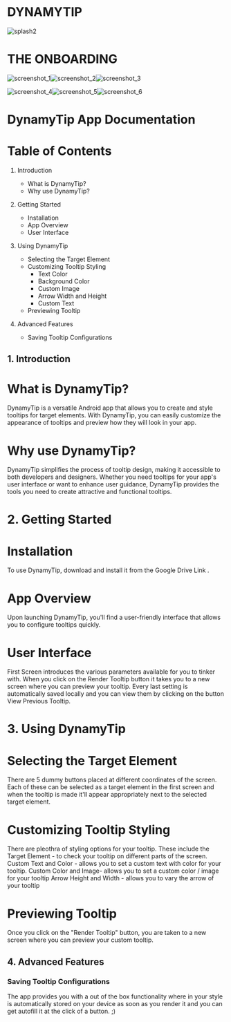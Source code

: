 # DYNAMYTIP
![splash2](https://github.com/shikharr-ag/dynamic_tooltip_plotline/assets/52531507/bc5552cc-4e51-423a-8e43-0ac624cc2f2b)


# THE ONBOARDING

![screenshot_1](https://github.com/shikharr-ag/dynamic_tooltip_plotline/assets/52531507/f16b0517-1eef-4b2c-ad27-f715704344ad)![screenshot_2](https://github.com/shikharr-ag/dynamic_tooltip_plotline/assets/52531507/37dfd8b0-31a6-4c62-906d-99eb04a34065)![screenshot_3](https://github.com/shikharr-ag/dynamic_tooltip_plotline/assets/52531507/361d91b2-e990-43df-a2d1-f90e7f904d74)


![screenshot_4](https://github.com/shikharr-ag/dynamic_tooltip_plotline/assets/52531507/7a113ae4-be01-42d4-8536-13bdd588add5)![screenshot_5](https://github.com/shikharr-ag/dynamic_tooltip_plotline/assets/52531507/249d74b3-26d5-4f45-9246-40d7b6a68cef)![screenshot_6](https://github.com/shikharr-ag/dynamic_tooltip_plotline/assets/52531507/3c36335b-d330-4771-bfff-840b70fa2e23)





# DynamyTip App Documentation

# Table of Contents

1. Introduction
   - What is DynamyTip?
   - Why use DynamyTip?
   
2. Getting Started
   - Installation
   - App Overview
   - User Interface
   
3. Using DynamyTip
   - Selecting the Target Element
   - Customizing Tooltip Styling
      - Text Color
      - Background Color
      - Custom Image
      - Arrow Width and Height
      - Custom Text
   - Previewing Tooltip
   
4. Advanced Features
   - Saving Tooltip Configurations
  
   
## 1. Introduction

# What is DynamyTip?
DynamyTip is a versatile Android app that allows you to create and style tooltips for target elements. With DynamyTip, you can easily customize the appearance of tooltips and preview how they will look in your app.

# Why use DynamyTip?
DynamyTip simplifies the process of tooltip design, making it accessible to both developers and designers. Whether you need tooltips for your app's user interface or want to enhance user guidance, DynamyTip provides the tools you need to create attractive and functional tooltips.

# 2. Getting Started

# Installation
To use DynamyTip, download and install it from the Google Drive Link <Insert Link>.

# App Overview
Upon launching DynamyTip, you'll find a user-friendly interface that allows you to configure tooltips quickly.

# User Interface
First Screen introduces the various parameters available for you to tinker with.
When you click on the Render Tooltip button it takes you to a new screen where you can preview your tooltip.
Every last setting is automatically saved locally and you can view them by clicking on the button View Previous Tooltip.

# 3. Using DynamyTip

# Selecting the Target Element
There are 5 dummy buttons placed at different coordinates of the screen. 
Each of these can be selected as a target element in the first screen and when the tooltip is made it'll appear appropriately next to the selected target element.

# Customizing Tooltip Styling
There are pleothra of styling options for your tooltip.
These include the Target Element - to check your tooltip on different parts of the screen.
Custom Text and Color - allows you to set a custom text with color for your tooltip.
Custom Color and Image- allows you to set a custom color / image for your tooltip
Arrow Height and Width - allows you to vary the arrow of your tooltip

# Previewing Tooltip
Once you click on the "Render Tooltip" button, you are taken to a new screen where you can preview your custom tooltip.

## 4. Advanced Features

### Saving Tooltip Configurations
The app provides you with a out of the box functionality where in your style is automatically stored on your device as soon as you render it and you can get autofill it at the click of a button. ;)

